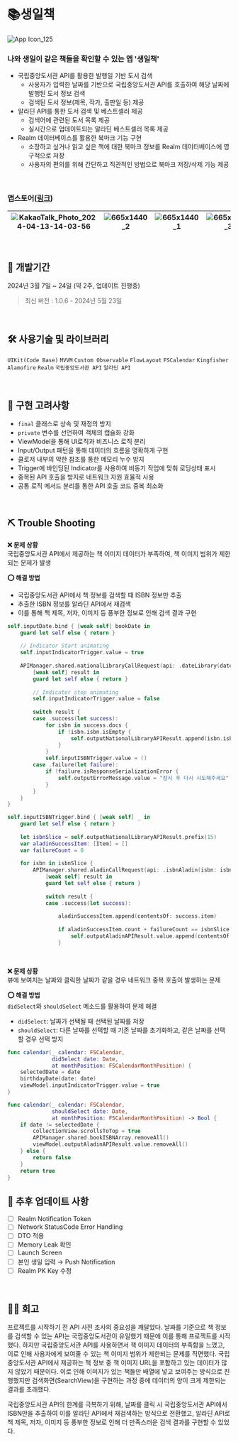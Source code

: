 # 📚생일책

<picture>![App Icon_125](https://github.com/jieun0330/BirthdayBook/assets/42729069/202ac6f4-f096-49ef-8bb6-1b6f3b79c651)</picture>

### 나와 생일이 같은 책들을 확인할 수 있는 앱 '생일책'
* 국립중앙도서관 API를 활용한 발행일 기반 도서 검색
  * 사용자가 입력한 날짜를 기반으로 국립중앙도서관 API를 호출하여 해당 날짜에 발행된 도서 정보 검색
  * 검색된 도서 정보(제목, 작가, 출판일 등) 제공
* 알라딘 API를 통한 도서 검색 및 베스트셀러 제공
  * 검색어에 관련된 도서 목록 제공
  * 실시간으로 업데이트되는 알라딘 베스트셀러 목록 제공
* Realm 데이터베이스를 활용한 북마크 기능 구현
  * 소장하고 싶거나 읽고 싶은 책에 대한 북마크 정보를 Realm 데이터베이스에 영구적으로 저장
  * 사용자의 편의를 위해 간단하고 직관적인 방법으로 북마크 저장/삭제 기능 제공

<br/>

### 앱스토어([링크](https://apps.apple.com/kr/app/id6479728983))
|<picture>![KakaoTalk_Photo_2024-04-13-14-03-56](https://github.com/jieun0330/BirthdayBook/assets/42729069/6be2cafc-db64-4252-8109-4ff7eb24dc94)</picture>|<picture>![665x1440_2](https://github.com/jieun0330/BirthdayBook/assets/42729069/2f5306c9-d904-4aa5-ab69-475587bfb7d1)</picture>|<picture>![665x1440_1](https://github.com/jieun0330/BirthdayBook/assets/42729069/1a4f50f8-96d2-40db-bcce-308e8f3a1e0a)</picture>|<picture>![665x1440_3](https://github.com/jieun0330/BirthdayBook/assets/42729069/b0b87414-4665-41a1-bc0a-ab34f1203f29)</picture>
|---|---|---|---|

<br/>

## 🔨 개발기간
2024년 3월 7일 ~ 24일 (약 2주, 업데이트 진행중)
> 최신 버전 : 1.0.6 - 2024년 5월 23일



<br/>

## 🛠️ 사용기술 및 라이브러리
`UIKit(Code Base)` `MVVM` `Custom Observable` `FlowLayout` `FSCalendar` `Kingfisher` `Alamofire` `Realm` `국립중앙도서관 API` `알라딘 API`
  
<br/>

## 🔧 구현 고려사항
- `final` 클래스로 상속 및 재정의 방지
- `private` 변수를 선언하여 객체의 캡슐화 강화
- ViewModel을 통해 UI로직과 비즈니스 로직 분리
- Input/Output 패턴을 통해 데이터의 흐름을 명확하게 구현
- 클로저 내부의 약한 참조를 통한 메모리 누수 방지
- Trigger에 바인딩된 Indicator를 사용하여 비동기 작업에 맞춰 로딩상태 표시
- 중복된 API 호출을 방지로 네트워크 자원 효율적 사용
- 공통 로직 메서드 분리를 통한 API 호출 코드 중복 최소화


  
<br/>

## ⛏️ Trouble Shooting

**❌ 문제 상황**
<br/>
국립중앙도서관 API에서 제공하는 책 이미지 데이터가 부족하여, 책 이미지 범위가 제한되는 문제가 발생

**⭕️ 해결 방법**
- 국립중앙도서관 API에서 책 정보를 검색할 때 ISBN 정보만 추출
- 추출한 ISBN 정보를 알라딘 API에서 재검색
- 이를 통해 책 제목, 저자, 이미지 등 풍부한 정보로 인해 검색 결과 구현 

```swift
self.inputDate.bind { [weak self] bookDate in
    guard let self else { return }
    
    // Indicator Start animating
    self.inputIndicatorTrigger.value = true
    
    APIManager.shared.nationalLibraryCallRequest(api: .dateLibrary(date: bookDate)) {
        [weak self] result in
        guard let self else { return }
        
        // Indicator stop animating
        self.inputIndicatorTrigger.value = false
        
        switch result {
        case .success(let success):
            for isbn in success.docs {
                if !isbn.isbn.isEmpty {
                    self.outputNationalLibraryAPIResult.append(isbn.isbn)
                }
            }
            self.inputISBNTrigger.value = ()
        case .failure(let failure):
            if !failure.isResponseSerializationError {
                self.outputErrorMessage.value = "잠시 후 다시 시도해주세요"
            }
        }
    }
}

self.inputISBNTrigger.bind { [weak self] _ in
    guard let self else { return }
    
    let isbnSlice = self.outputNationalLibraryAPIResult.prefix(15)
    var aladinSuccessItem: [Item] = []
    var failureCount = 0
    
    for isbn in isbnSlice {
        APIManager.shared.aladinCallRequest(api: .isbnAladin(isbn: isbn)) {
            [weak self] result in
            guard let self else { return }
            
            switch result {
            case .success(let success):
                
                aladinSuccessItem.append(contentsOf: success.item)
                
                if aladinSuccessItem.count + failureCount == isbnSlice.count {
                    self.outputAladinAPIResult.value.append(contentsOf: aladinSuccessItem)
                }
```
<br/>

**❌ 문제 상황**
<br/>
뷰에 보여지는 날짜와 클릭한 날짜가 같을 경우 네트워크 중복 호출이 발생하는 문제

**⭕️ 해결 방법**
<br/>
`didSelect`와 `shouldSelect` 메소드를 활용하여 문제 해결
- `didSelect`: 날짜가 선택될 때 선택된 날짜를 저장
- `shouldSelect`: 다른 날짜를 선택할 때 기존 날짜를 초기화하고, 같은 날짜를 선택할 경우 선택 방지

```swift
func calendar(_ calendar: FSCalendar,
              didSelect date: Date,
              at monthPosition: FSCalendarMonthPosition) {
    selectedDate = date
    birthdayDate(date: date)
    viewModel.inputIndicatorTrigger.value = true
}

func calendar(_ calendar: FSCalendar,
              shouldSelect date: Date,
              at monthPosition: FSCalendarMonthPosition) -> Bool {
    if date != selectedDate {
        collectionView.scrollsToTop = true
        APIManager.shared.bookISBNArray.removeAll()
        viewModel.outputAladinAPIResult.value.removeAll()
    } else {
        return false
    }
    return true
}
```

## 🔧 추후 업데이트 사항

- [ ]  Realm Notification Token
- [ ]  Network StatusCode Error Handling
- [ ]  DTO 적용
- [ ]  Memory Leak 확인
- [ ]  Launch Screen
- [ ]  본인 생일 입력 → Push Notification
- [ ]  Realm PK Key 수정

<br/>

## 👏🏻 회고

프로젝트를 시작하기 전 API 사전 조사의 중요성을 깨달았다. 날짜를 기준으로 책 정보를 검색할 수 있는 API는 국립중앙도서관이 유일했기 때문에 이를 통해 프로젝트를 시작했다. 하지만 국립중앙도서관 API를 사용하면서 책 이미지 데이터의 부족함을 느꼈고, 이로 인해 사용자에게 보여줄 수 있는 책 이미지 범위가 제한되는 문제를 직면했다. 국립중앙도서관 API에서 제공하는 책 정보 중 책 이미지 URL을 포함하고 있는 데이터가 많지 않았기 때문이다. 이로 인해 이미지가 있는 책들만 배열에 넣고 보여주는 방식으로 진행했지만 검색화면(SearchView)을 구현하는 과정 중에 데이터의 양이 크게 제한되는 결과를 초래했다.

국립중앙도서관 API의 한계를 극복하기 위해, 날짜를 클릭 시 국립중앙도서관 API에서 ISBN만을 추출하여 이를 알라딘 API에서 재검색하는 방식으로 전환했고, 알라딘 API로 책 제목, 저자, 이미지 등 풍부한 정보로 인해 더 만족스러운 검색 결과를 구현할 수 있었다. 


